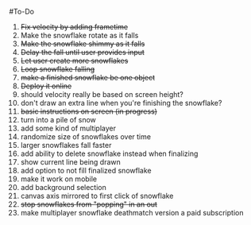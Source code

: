 #To-Do

1. ~~Fix velocity by adding frametime~~
2. Make the snowflake rotate as it falls
3. ~~Make the snowflake shimmy as it falls~~
4. ~~Delay the fall until user provides input~~
5. ~~Let user create more snowflakes~~
6. ~~Loop snowflake falling~~
7. ~~make a finished snowflake be one object~~
8. ~~Deploy it online~~
9. should velocity really be based on screen height?
10. don't draw an extra line when you're finishing the snowflake?
11. ~~basic instructions on screen (in progress)~~
12. turn into a pile of snow
13. add some kind of multiplayer
14. randomize size of snowflakes over time
15. larger snowflakes fall faster
16. add ability to delete snowflake instead when finalizing
17. show current line being drawn
18. add option to not fill finalized snowflake
19. make it work on mobile
20. add background selection
21. canvas axis mirrored to first click of snowflake
22. ~~stop snowflakes from "popping" in an out~~   
107. make multiplayer snowflake deathmatch version a paid subscription

